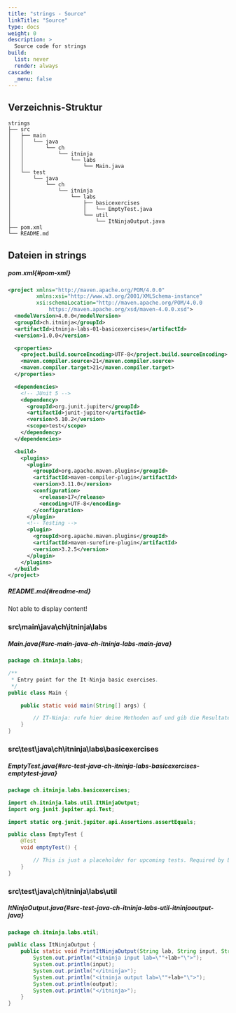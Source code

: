 ```yaml
---
title: "strings - Source"
linkTitle: "Source"
type: docs
weight: 0
description: >
  Source code for strings
build:
  list: never
  render: always
cascade:
  _menu: false
---
```


## Verzeichnis-Struktur

```console
strings
├── src
│   ├── main
│   │   └── java
│   │       └── ch
│   │           └── itninja
│   │               └── labs
│   │                   └── Main.java
│   └── test
│       └── java
│           └── ch
│               └── itninja
│                   └── labs
│                       ├── basicexercises
│                       │   └── EmptyTest.java
│                       └── util
│                           └── ItNinjaOutput.java
├── pom.xml
└── README.md
```

## Dateien in strings

##### pom.xml{#pom-xml}

```xml
<project xmlns="http://maven.apache.org/POM/4.0.0"
         xmlns:xsi="http://www.w3.org/2001/XMLSchema-instance"
         xsi:schemaLocation="http://maven.apache.org/POM/4.0.0
             https://maven.apache.org/xsd/maven-4.0.0.xsd">
  <modelVersion>4.0.0</modelVersion>
  <groupId>ch.itninja</groupId>
  <artifactId>itninja-labs-01-basicexercises</artifactId>
  <version>1.0.0</version>

  <properties>
    <project.build.sourceEncoding>UTF-8</project.build.sourceEncoding>
    <maven.compiler.source>21</maven.compiler.source>
    <maven.compiler.target>21</maven.compiler.target>
  </properties>

  <dependencies>
    <!-- JUnit 5 -->
    <dependency>
      <groupId>org.junit.jupiter</groupId>
      <artifactId>junit-jupiter</artifactId>
      <version>5.10.2</version>
      <scope>test</scope>
    </dependency>
  </dependencies>

  <build>
    <plugins>
      <plugin>
        <groupId>org.apache.maven.plugins</groupId>
        <artifactId>maven-compiler-plugin</artifactId>
        <version>3.11.0</version>
        <configuration>
          <release>17</release>
          <encoding>UTF-8</encoding>
        </configuration>
      </plugin>
      <!-- Testing -->
      <plugin>
        <groupId>org.apache.maven.plugins</groupId>
        <artifactId>maven-surefire-plugin</artifactId>
        <version>3.2.5</version>
      </plugin>
    </plugins>
  </build>
</project>

```

##### README.md{#readme-md}

Not able to display content!

### src\main\java\ch\itninja\labs

##### Main.java{#src-main-java-ch-itninja-labs-main-java}

```java
package ch.itninja.labs;

/**
 * Entry point for the It-Ninja basic exercises.
 */
public class Main {

    public static void main(String[] args) {

        // IT-Ninja: rufe hier deine Methoden auf und gib die Resultate auf der Konsole aus
    }
}

```

### src\test\java\ch\itninja\labs\basicexercises

##### EmptyTest.java{#src-test-java-ch-itninja-labs-basicexercises-emptytest-java}

```java
package ch.itninja.labs.basicexercises;

import ch.itninja.labs.util.ItNinjaOutput;
import org.junit.jupiter.api.Test;

import static org.junit.jupiter.api.Assertions.assertEquals;

public class EmptyTest {
    @Test
    void emptyTest() {

        // This is just a placeholder for upcoming tests. Required by LabGenerator
    }
}

```

### src\test\java\ch\itninja\labs\util

##### ItNinjaOutput.java{#src-test-java-ch-itninja-labs-util-itninjaoutput-java}

```java
package ch.itninja.labs.util;

public class ItNinjaOutput {
    public static void PrintItNinjaOutput(String lab, String input, String output) {
        System.out.println("<itninja input lab=\""+lab+"\">");
        System.out.println(input);
        System.out.println("</itninja>");
        System.out.println("<itninja output lab=\""+lab+"\">");
        System.out.println(output);
        System.out.println("</itninja>");
    }
}

```
